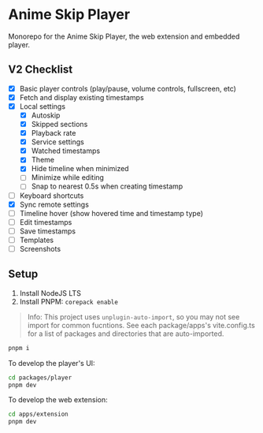 # Anime Skip Player

Monorepo for the Anime Skip Player, the web extension and embedded player.

## V2 Checklist

- [x] Basic player controls (play/pause, volume controls, fullscreen, etc)
- [x] Fetch and display existing timestamps
- [x] Local settings
  - [x] Autoskip
  - [x] Skipped sections
  - [x] Playback rate
  - [x] Service settings
  - [x] Watched timestamps
  - [x] Theme
  - [x] Hide timeline when minimized
  - [ ] Minimize while editing
  - [ ] Snap to nearest 0.5s when creating timestamp
- [ ] Keyboard shortcuts
- [x] Sync remote settings
- [ ] Timeline hover (show hovered time and timestamp type)
- [ ] Edit timestamps
- [ ] Save timestamps
- [ ] Templates
- [ ] Screenshots

## Setup

1. Install NodeJS LTS
2. Install PNPM: `corepack enable`

> Info: This project uses `unplugin-auto-import`, so you may not see import for common fucntions. See each package/apps's vite.config.ts for a list of packages and directories that are auto-imported.

```sh
pnpm i
```

To develop the player's UI:

```sh
cd packages/player
pnpm dev
```

To develop the web extension:

```sh
cd apps/extension
pnpm dev
```
